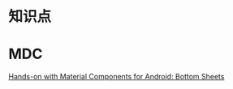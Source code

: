 # 知识点

# MDC

[Hands-on with Material Components for Android: Bottom Sheets](https://medium.com/over-engineering/hands-on-with-material-components-for-android-bottom-sheet-970c5f0f1840)